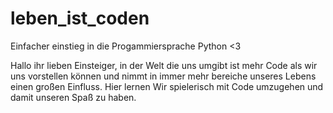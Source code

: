 # leben_ist_coden
Einfacher einstieg in die Progammiersprache Python &lt;3


Hallo ihr lieben Einsteiger,
in der Welt die uns umgibt ist mehr Code als wir uns vorstellen können und nimmt in immer mehr bereiche unseres Lebens einen großen Einfluss.
Hier lernen Wir spielerisch mit Code umzugehen und damit unseren Spaß zu haben. 
